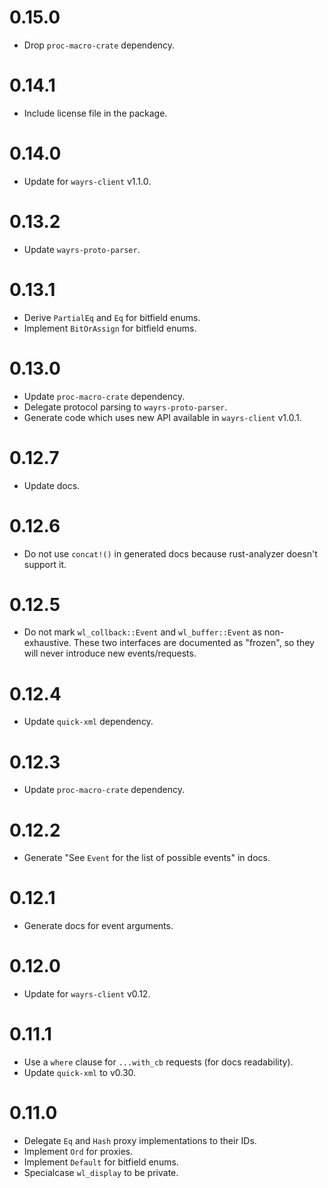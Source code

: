 # 0.15.0

- Drop `proc-macro-crate` dependency.

# 0.14.1

- Include license file in the package.

# 0.14.0

- Update for `wayrs-client` v1.1.0.

# 0.13.2

- Update `wayrs-proto-parser`.

# 0.13.1

- Derive `PartialEq` and `Eq` for bitfield enums.
- Implement `BitOrAssign` for bitfield enums.

# 0.13.0

- Update `proc-macro-crate` dependency.
- Delegate protocol parsing to `wayrs-proto-parser`.
- Generate code which uses new API available in `wayrs-client` v1.0.1.

# 0.12.7

- Update docs.

# 0.12.6

- Do not use `concat!()` in generated docs because rust-analyzer doesn't support it.

# 0.12.5

- Do not mark `wl_collback::Event` and `wl_buffer::Event` as non-exhaustive. These two interfaces
  are documented as "frozen", so they will never introduce new events/requests.

# 0.12.4

- Update `quick-xml` dependency.

# 0.12.3

- Update `proc-macro-crate` dependency.

# 0.12.2

- Generate "See `Event` for the list of possible events" in docs.

# 0.12.1

- Generate docs for event arguments.

# 0.12.0

- Update for `wayrs-client` v0.12.

# 0.11.1

- Use a `where` clause for `...with_cb` requests (for docs readability).
- Update `quick-xml` to v0.30.

# 0.11.0

- Delegate `Eq` and `Hash` proxy implementations to their IDs.
- Implement `Ord` for proxies.
- Implement `Default` for bitfield enums.
- Specialcase `wl_display` to be private.

